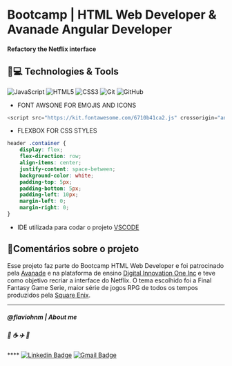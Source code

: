 # Bootcamp | HTML Web Developer & Avanade Angular Developer

#### Refactory the Netflix interface 

## 🚀💻 Technologies & Tools

![JavaScript](https://img.shields.io/badge/-JavaScript-black?style=flat-square&logo=javascript)  ![HTML5](https://img.shields.io/badge/-HTML5-E34F26?style=flat-square&logo=html5&logoColor=white)  ![CSS3](https://img.shields.io/badge/-CSS3-1572B6?style=flat-square&logo=css3)  ![Git](https://img.shields.io/badge/-Git-black?style=flat-square&logo=git)  ![GitHub](https://img.shields.io/badge/-GitHub-181717?style=flat-square&logo=github)

-   FONT AWSONE FOR EMOJIS AND ICONS

```javascript
<script src="https://kit.fontawesome.com/6710b41ca2.js" crossorigin="anonymous"></script>
```

-   FLEXBOX FOR CSS STYLES

```css
header .container {
    display: flex;
    flex-direction: row;
    align-items: center;
    justify-content: space-between;
    background-color: white;
    padding-top: 5px;
    padding-bottom: 5px;
    padding-left: 10px;
    margin-left: 0;
    margin-right: 0;
}
```

-   IDE utilizada para codar o projeto [VSCODE](https://code.visualstudio.com/)

## :pencil:Comentários sobre o projeto

Esse projeto faz parte do Bootcamp HTML Web Developer e foi patrocinado pela [Avanade](https://www.avanade.com/pt-br) e na plataforma de ensino [Digital Innovation One Inc](https://digitalinnovation.one/) e teve como objetivo recriar a interface do Netflix. O tema escolhido foi a Final Fantasy Game Serie, maior série de jogos RPG de todos os tempos produzidos pela [Square Enix](https://square-enix-games.com/pt_BR/home).

----------

##### @flaviohnm | About me

##### :man: :coffee: :airplane: :ticket: 

**** [![Linkedin Badge](https://img.shields.io/badge/-flaviohnm-blue?style=flat-square&logo=Linkedin&logoColor=white&link=https://www.linkedin.com/in/flaviohnm/)](https://www.linkedin.com/in/flaviohnm/)   [![Gmail Badge](https://img.shields.io/badge/-flaviohnm@gmail.com-c14438?style=flat-square&logo=Gmail&logoColor=white&link=mailto:flaviohnm@gmail.com)](mailto:flaviohnm@gmail.com)

